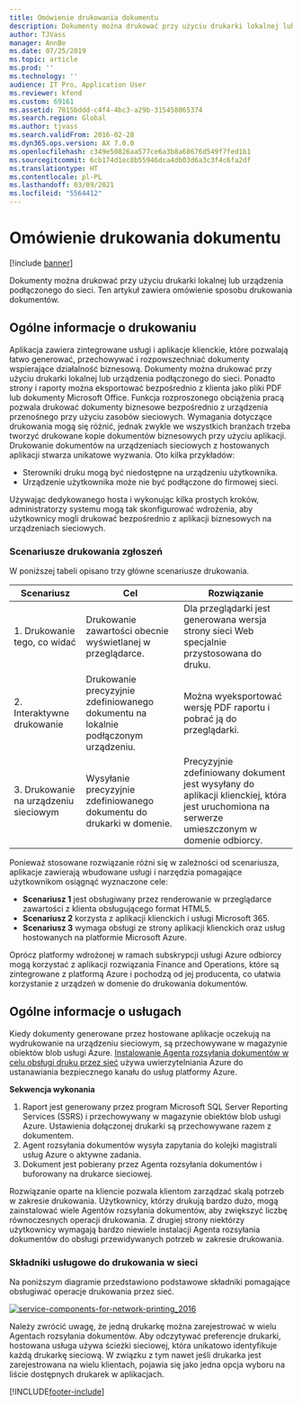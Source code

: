 ```yaml
---
title: Omówienie drukowania dokumentu
description: Dokumenty można drukować przy użyciu drukarki lokalnej lub urządzenia podłączonego do sieci. Ten artykuł zawiera omówienie sposobu drukowania dokumentów.
author: TJVass
manager: AnnBe
ms.date: 07/25/2019
ms.topic: article
ms.prod: ''
ms.technology: ''
audience: IT Pro, Application User
ms.reviewer: kfend
ms.custom: 69161
ms.assetid: 7815bddd-c4f4-4bc3-a29b-315458065374
ms.search.region: Global
ms.author: tjvass
ms.search.validFrom: 2016-02-28
ms.dyn365.ops.version: AX 7.0.0
ms.openlocfilehash: c349e50826aa577ce6a3b8a68676d549f7fed1b1
ms.sourcegitcommit: 6cb174d1ec8b55946dca4db03d6a3c3f4c6fa2df
ms.translationtype: HT
ms.contentlocale: pl-PL
ms.lasthandoff: 03/09/2021
ms.locfileid: "5564412"
---
```

# <a name="document-printing-overview"></a>Omówienie drukowania dokumentu

[!include [banner](../includes/banner.md)]

Dokumenty można drukować przy użyciu drukarki lokalnej lub urządzenia podłączonego do sieci. Ten artykuł zawiera omówienie sposobu drukowania dokumentów.

## <a name="printing-overview"></a>Ogólne informacje o drukowaniu

Aplikacja zawiera zintegrowane usługi i aplikacje klienckie, które pozwalają łatwo generować, przechowywać i rozpowszechniać dokumenty wspierające działalność biznesową. Dokumenty można drukować przy użyciu drukarki lokalnej lub urządzenia podłączonego do sieci. Ponadto strony i raporty można eksportować bezpośrednio z klienta jako pliki PDF lub dokumenty Microsoft Office. Funkcja rozproszonego obciążenia pracą pozwala drukować dokumenty biznesowe bezpośrednio z urządzenia przenośnego przy użyciu zasobów sieciowych. Wymagania dotyczące drukowania mogą się różnić, jednak zwykle we wszystkich branżach trzeba tworzyć drukowane kopie dokumentów biznesowych przy użyciu aplikacji. Drukowanie dokumentów na urządzeniach sieciowych z hostowanych aplikacji stwarza unikatowe wyzwania. Oto kilka przykładów:

- Sterowniki druku mogą być niedostępne na urządzeniu użytkownika.
- Urządzenie użytkownika może nie być podłączone do firmowej sieci.

Używając dedykowanego hosta i wykonując kilka prostych kroków, administratorzy systemu mogą tak skonfigurować wdrożenia, aby użytkownicy mogli drukować bezpośrednio z aplikacji biznesowych na urządzeniach sieciowych.

### <a name="application-printing-scenarios"></a>Scenariusze drukowania zgłoszeń 

W poniższej tabeli opisano trzy główne scenariusze drukowania.

| Scenariusz                        | Cel                                                      | Rozwiązanie |
|---------------------------------|-----------------------------------------------------------|----------|
| 1. Drukowanie tego, co widać        | Drukowanie zawartości obecnie wyświetlanej w przeglądarce.             | Dla przeglądarki jest generowana wersja strony sieci Web specjalnie przystosowana do druku. |
| 2. Interaktywne drukowanie         | Drukowanie precyzyjnie zdefiniowanego dokumentu na lokalnie podłączonym urządzeniu. | Można wyeksportować wersję PDF raportu i pobrać ją do przeglądarki. |
| 3. Drukowanie na urządzeniu sieciowym | Wysyłanie precyzyjnie zdefiniowanego dokumentu do drukarki w domenie.     | Precyzyjnie zdefiniowany dokument jest wysyłany do aplikacji klienckiej, która jest uruchomiona na serwerze umieszczonym w domenie odbiorcy. |

Ponieważ stosowane rozwiązanie różni się w zależności od scenariusza, aplikacje zawierają wbudowane usługi i narzędzia pomagające użytkownikom osiągnąć wyznaczone cele:

- **Scenariusz 1** jest obsługiwany przez renderowanie w przeglądarce zawartości z klienta obsługującego format HTML5.
- **Scenariusz 2** korzysta z aplikacji klienckich i usługi Microsoft 365.
- **Scenariusz 3** wymaga obsługi ze strony aplikacji klienckich oraz usług hostowanych na platformie Microsoft Azure.

Oprócz platformy wdrożonej w ramach subskrypcji usługi Azure odbiorcy mogą korzystać z aplikacji rozwiązania Finance and Operations, które są zintegrowane z platformą Azure i pochodzą od jej producenta, co ułatwia korzystanie z urządzeń w domenie do drukowania dokumentów.

## <a name="service-overview"></a>Ogólne informacje o usługach
Kiedy dokumenty generowane przez hostowane aplikacje oczekują na wydrukowanie na urządzeniu sieciowym, są przechowywane w magazynie obiektów blob usługi Azure. [Instalowanie Agenta rozsyłania dokumentów w celu obsługi druku przez sieć](install-document-routing-agent.md) używa uwierzytelniania Azure do ustanawiania bezpiecznego kanału do usług platformy Azure.

**Sekwencja wykonania**

1. Raport jest generowany przez program Microsoft SQL Server Reporting Services (SSRS) i przechowywany w magazynie obiektów blob usługi Azure. Ustawienia dołączonej drukarki są przechowywane razem z dokumentem.
2. Agent rozsyłania dokumentów wysyła zapytania do kolejki magistrali usług Azure o aktywne zadania.
3. Dokument jest pobierany przez Agenta rozsyłania dokumentów i buforowany na drukarce sieciowej.

Rozwiązanie oparte na kliencie pozwala klientom zarządzać skalą potrzeb w zakresie drukowania. Użytkownicy, którzy drukują bardzo dużo, mogą zainstalować wiele Agentów rozsyłania dokumentów, aby zwiększyć liczbę równoczesnych operacji drukowania. Z drugiej strony niektórzy użytkownicy wymagają bardzo niewiele instalacji Agenta rozsyłania dokumentów do obsługi przewidywanych potrzeb w zakresie drukowania.

### <a name="service-components-for-network-printing"></a>Składniki usługowe do drukowania w sieci

Na poniższym diagramie przedstawiono podstawowe składniki pomagające obsługiwać operacje drukowania przez sieć.

[![service-components-for-network-printing\_2016](./media/service-components-for-network-printing_2016.png)](./media/service-components-for-network-printing_2016.png)

Należy zwrócić uwagę, że jedną drukarkę można zarejestrować w wielu Agentach rozsyłania dokumentów. Aby odczytywać preferencje drukarki, hostowana usługa używa ścieżki sieciowej, która unikatowo identyfikuje każdą drukarkę sieciową. W związku z tym nawet jeśli drukarka jest zarejestrowana na wielu klientach, pojawia się jako jedna opcja wyboru na liście dostępnych drukarek w aplikacjach.


[!INCLUDE[footer-include](../../../includes/footer-banner.md)]